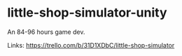 # little-shop-simulator-unity
An 84-96 hours game dev.

Links:
https://trello.com/b/31D1XDbC/little-shop-simulator
